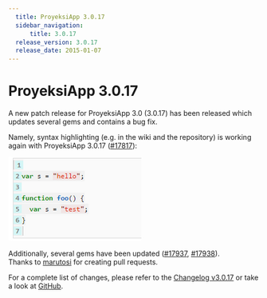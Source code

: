 ```yaml
---
  title: ProyeksiApp 3.0.17
  sidebar_navigation:
      title: 3.0.17
  release_version: 3.0.17
  release_date: 2015-01-07
---
```



# ProyeksiApp 3.0.17

A new patch release for ProyeksiApp 3.0 (3.0.17) has been released which
updates several gems and contains a bug fix.

Namely, syntax highlighting (e.g. in the wiki and the repository) is
working again with ProyeksiApp 3.0.17
([\#17817](https://community.proyeksi.id/work_packages/17817 "Syntax highlighting not working properly  (closed)")):

![SyntaxHighlighting](SyntaxHighlighting.png)

Additionally, several gems have been updated
([\#17937](https://community.proyeksi.id/work_packages/17937 "Bundle update thin (closed)"),
[\#17938](https://community.proyeksi.id/work_packages/17938 "Update MySQL2 to 0.3.17 (closed)")).  
Thanks to [marutosi](https://github.com/marutosi) for creating pull
requests.

For a complete list of changes, please refer to the [Changelog
v3.0.17](https://community.proyeksi.id/versions/545) or take a look
at [GitHub](https://github.com/opf/proyeksiapp/tree/v3.0.17).


